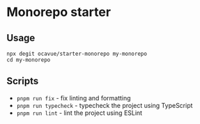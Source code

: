 # Monorepo starter

## Usage

```
npx degit ocavue/starter-monorepo my-monorepo
cd my-monorepo
```

## Scripts

- `pnpm run fix` - fix linting and formatting
- `pnpm run typecheck` - typecheck the project using TypeScript
- `pnpm run lint` - lint the project using ESLint
